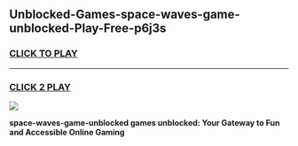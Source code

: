 
## Unblocked-Games-space-waves-game-unblocked-Play-Free-p6j3s
<h3>
<a href="https://premium76.site?title=space-waves-game-unblocked&ref=12A">CLICK TO PLAY</a></h3>
<hr>

<h3>
<a href="https://premium76.site?title=space-waves-game-unblocked&ref=12A">CLICK 2 PLAY</a>
  
</h3>

<a href="https://premium76.site?title=space-waves-game-unblocked&ref=12A"><img src="https://clearcache.store/games.png"></a>


**space-waves-game-unblocked games unblocked: Your Gateway to Fun and Accessible Online Gaming**
